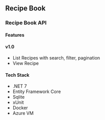 ## Recipe Book

### Recipe Book API

#### Features

#### v1.0
- List Recipes with search, filter, pagination
- View Recipe


#### Tech Stack
- .NET 7
- Entity Framework Core
- Sqlite
- xUnit
- Docker
- Azure VM

